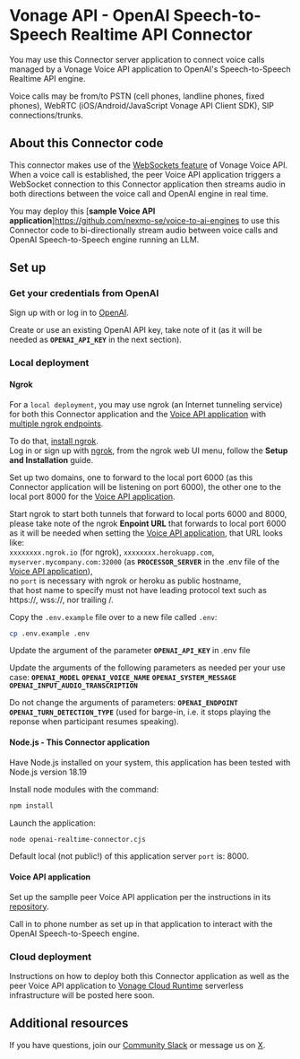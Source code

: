 # Vonage API - OpenAI Speech-to-Speech Realtime API Connector

You may use this Connector server application to connect voice calls managed by a Vonage Voice API application to OpenAI's Speech-to-Speech Realtime API engine.

Voice calls may be from/to PSTN (cell phones, landline phones, fixed phones),  WebRTC (iOS/Android/JavaScript Vonage API Client SDK), SIP connections/trunks.

## About this Connector code

This connector makes use of the [WebSockets feature](https://developer.vonage.com/en/voice/voice-api/concepts/websockets) of Vonage Voice API.</br>
When a voice call is established, the peer Voice API application triggers a WebSocket connection to this Connector application then streams audio in both directions between the voice call and OpenAI engine in real time. 

You may deploy this [**sample Voice API application**]https://github.com/nexmo-se/voice-to-ai-engines to use this Connector code to bi-directionally stream audio between voice calls and OpenAI Speech-to-Speech engine running an LLM.

## Set up

### Get your credentials from OpenAI

Sign up with or log in to [OpenAI](https://platform.openai.com/).</br>

Create or use an existing OpenAI API key,
take note of it (as it will be needed as **`OPENAI_API_KEY`** in the next section).</br>

### Local deployment

#### Ngrok

For a `local deployment`, you may use ngrok (an Internet tunneling service) for both this Connector application and the [Voice API application](https://github.com/nexmo-se/voice-to-ai-engines) with [multiple ngrok endpoints](https://ngrok.com/docs/agent/config/v3/#multiple-endpoints).

To do that, [install ngrok](https://ngrok.com/downloads).</br>
Log in or sign up with [ngrok](https://ngrok.com/), from the ngrok web UI menu, follow the **Setup and Installation** guide.

Set up two domains, one to forward to the local port 6000 (as this Connector application will be listening on port 6000), the other one to the local port 8000 for the [Voice API application](https://github.com/nexmo-se/voice-to-ai-engines).

Start ngrok to start both tunnels that forward to local ports 6000 and 8000,</br>
please take note of the ngrok **Enpoint URL** that forwards to local port 6000 as it will be needed when setting the [Voice API application](https://github.com/nexmo-se/voice-to-ai-engines),
that URL looks like:</br>
`xxxxxxxx.ngrok.io` (for ngrok), `xxxxxxxx.herokuapp.com`, `myserver.mycompany.com:32000`  (as **`PROCESSOR_SERVER`** in the .env file of the [Voice API application](https://github.com/nexmo-se/voice-to-ai-engines)),</br>
no `port` is necessary with ngrok or heroku as public hostname,</br>
that host name to specify must not have leading protocol text such as https://, wss://, nor trailing /.

Copy the `.env.example` file over to a new file called `.env`:
```bash
cp .env.example .env
```

Update the argument of the parameter **`OPENAI_API_KEY`** in .env file<br>

Update the arguments of the following parameters as needed per your use case:
**`OPENAI_MODEL`**
**`OPENAI_VOICE_NAME`**
**`OPENAI_SYSTEM_MESSAGE`**
**`OPENAI_INPUT_AUDIO_TRANSCRIPTION`**

Do not change the arguments of parameters:
**`OPENAI_ENDPOINT`**
**`OPENAI_TURN_DETECTION_TYPE`** (used for barge-in, i.e. it stops playing the reponse when participant resumes speaking).

#### Node.js - This Connector application

Have Node.js installed on your system, this application has been tested with Node.js version 18.19<br>

Install node modules with the command:<br>
 ```bash
npm install
```

Launch the application:<br>
```bash
node openai-realtime-connector.cjs
```

Default local (not public!) of this application server `port` is: 8000.

#### Voice API application

Set up the samplle peer Voice API application per the instructions in its [repository](https://https://github.com/nexmo-se/voice-to-ai-engines).

Call in to phone number as set up in that application to interact with the OpenAI Speech-to-Speech engine.

### Cloud deployment

Instructions on how to deploy both this Connector application as well as the peer Voice API application to [Vonage Cloud Runtime](https://developer.vonage.com/en/vonage-cloud-runtime/getting-started/technical-details) serverless infrastructure will be posted here soon.

## Additional resources

If you have questions, join our [Community Slack](https://developer.vonage.com/community/slack) or message us on [X](https://twitter.com/VonageDev?adobe_mc=MCMID%3D61117212728348884173699984659581708157%7CMCORGID%3DA8833BC75245AF9E0A490D4D%2540AdobeOrg%7CTS%3D1740259490).
